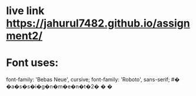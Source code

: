 # live link https://jahurul7482.github.io/assignment2/
# Font uses:
font-family: 'Bebas Neue', cursive;
font-family: 'Roboto', sans-serif;
#� �a�s�s�i�g�n�m�e�n�t�2�
�
�
